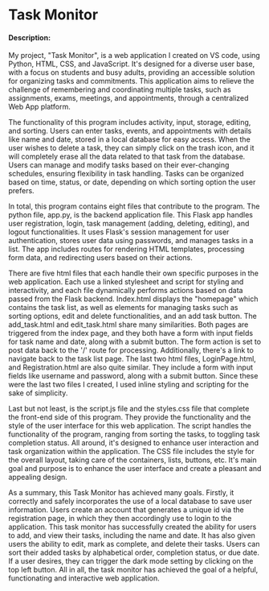 # Task Monitor 

#### Description:  

My project, "Task Monitor", is a web application I created on VS code, using Python, HTML, CSS, and JavaScript. It's designed for a diverse user base, with a focus on students and busy adults, providing an accessible solution for organizing tasks and commitments. This application aims to relieve the challenge of remembering and coordinating multiple tasks, such as assignments, exams, meetings, and appointments, through a centralized Web App platform.  

The functionality of this program includes activity, input, storage, editing, and sorting. Users can enter tasks, events, and appointments with details like name and date, stored in a local database for easy access. When the user wishes to delete a task, they can simply click on the trash icon, and it will completely erase all the data related to that task from the database. Users can manage and modify tasks based on their ever-changing schedules, ensuring flexibility in task handling. Tasks can be organized based on time, status, or date, depending on which sorting option the user prefers. 

In total, this program contains eight files that contribute to the program. The python file, app.py, is the backend application file. This Flask app handles user registration, login, task management (adding, deleting, editing), and logout functionalities. It uses Flask's session management for user authentication, stores user data using passwords, and manages tasks in a list. The app includes routes for rendering HTML templates, processing form data, and redirecting users based on their actions.  

There are five html files that each handle their own specific purposes in the web application. Each use a linked stylesheet and script for styling and interactivity, and each file dynamically performs actions based on data passed from the Flask backend. Index.html displays the "homepage" which contains the task list, as well as elements for managing tasks such as sorting options, edit and delete functionalities, and an add task button. The add_task.html and edit_task.html share many similarities. Both pages are triggered from the index page, and they both have a form with input fields for task name and date, along with a submit button. The form action is set to post data back to the '/' route for processing. Additionally, there's a link to navigate back to the task list page. The last two html files, LoginPage.html, and Registration.html are also quite similar. They include a form with input fields like username and password, along with a submit button. Since these were the last two files I created, I used inline styling and scripting for the sake of simplicity.  

Last but not least, is the script.js file and the styles.css file that complete the front-end side of this program. They provide the functionality and the style of the user interface for this web application. The script handles the functionality of the program, ranging from sorting the tasks, to toggling task completion status. All around, it's designed to enhance user interaction and task organization within the application. The CSS file includes the style for the overall layout, taking care of the containers, lists, buttons, etc. It's main goal and purpose is to enhance the user interface and create a pleasant and appealing design. 

As a summary, this Task Monitor has achieved many goals. Firstly, it correctly and safely incorporates the use of a local database to save user information. Users create an account that generates a unique id via the registration page, in which they then accordingly use to login to the application. This task monitor has successfully created the ability for users to add, and view their tasks, including the name and date. It has also given users the ability to edit, mark as complete, and delete their tasks. Users can sort their added tasks by alphabetical order, completion status, or due date. If a user desires, they can trigger the dark mode setting by clicking on the top left button. All in all, the task monitor has achieved the goal of a helpful, functionating and interactive web application. 
